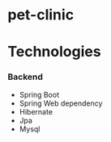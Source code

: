 # pet-clinic

# Technologies
### Backend
* Spring Boot
* Spring Web dependency
* Hibernate
* Jpa
* Mysql
